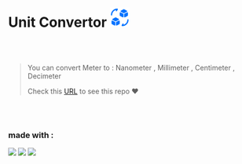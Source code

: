 <h1>
  Unit Convertor
  <img src="Images/convert-svg.svg" width="40px">
</h1>

<br>
<br>

> You can convert Meter to : Nanometer , Millimeter , Centimeter , Decimeter
>
> Check this [URL](https://mahdibaderloo.github.io/unit-convertor/) to see this repo ❤️

<br>
<br>

### made with :

![](https://img.shields.io/badge/HTML5-E34F26?style=for-the-badge&logo=html5&logoColor=white)
![](https://img.shields.io/badge/CSS3-1572B6?style=for-the-badge&logo=css3&logoColor=white)
![](https://img.shields.io/badge/JavaScript-323330?style=for-the-badge&logo=javascript&logoColor=F7DF1E)
